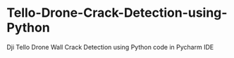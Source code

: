 # Tello-Drone-Crack-Detection-using-Python
Dji Tello Drone  Wall Crack Detection using Python code in Pycharm IDE 
